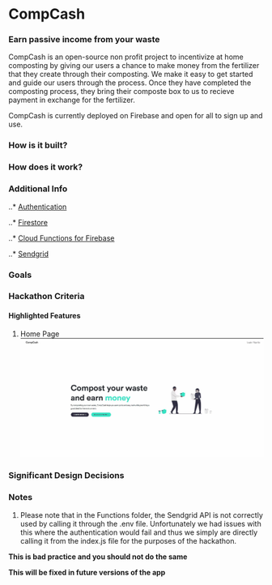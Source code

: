 # CompCash #
### Earn passive income from your waste ###

CompCash is an open-source non profit project to incentivize at home composting by giving our users a chance to make money from the fertilizer that they create through their composting. We make it easy to get started and guide our users through the process. Once they have completed the composting process, they bring their composte box to us to recieve payment in exchange for the fertilizer.

CompCash is currently deployed on Firebase and open for all to sign up and use.

### How is it built? ###

### How does it work? ###


### Additional Info ###

..* [Authentication](https://firebase.google.com/docs/auth)

..* [Firestore](https://firebase.google.com/docs/firestore)

..* [Cloud Functions for Firebase](https://firebase.google.com/docs/functions)

..* [Sendgrid](https://sendgrid.com/docs/api-reference/)

### Goals ###


### Hackathon Criteria ###


#### Highlighted Features ####
1. Home Page
![grab-landing-page](https://github.com/Wolf4992/Project-Compost/blob/main/readmeAssets/Compcash%20Homepage.gif)

### Significant Design Decisions ###


### Notes ###

1. Please note that in the Functions folder, the Sendgrid API is not correctly used by calling it through the .env file. Unfortunately we had issues with this where the authentication would fail and thus we simply are directly calling it from the index.js file for the purposes of the hackathon.

__This is bad practice and you should not do the same__

__This will be fixed in future versions of the app__